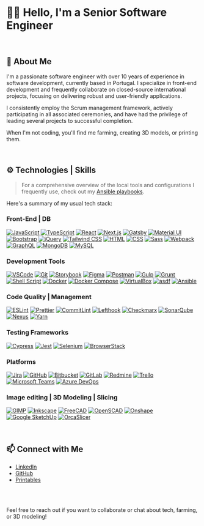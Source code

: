 # 👋🏼 Hello, I'm a Senior Software Engineer

<br>

## 📖 About Me

I'm a passionate software engineer with over 10 years of experience in software development, currently based in Portugal. I specialize in front-end development and frequently collaborate on closed-source international projects, focusing on delivering robust and user-friendly applications.

I consistently employ the Scrum management framework, actively participating in all associated ceremonies, and have had the privilege of leading several projects to successful completion.

When I'm not coding, you'll find me farming, creating 3D models, or printing them.

<br>

## ⚙️ Technologies | Skills

> For a comprehensive overview of the local tools and configurations I frequently use, check out my [Ansible playbooks](https://github.com/ricardomfmsousa/ansible-dev-setup).

Here's a summary of my usual tech stack:

### Front-End | DB

[![JavaScript](https://img.shields.io/badge/JavaScript-FFD43B?style=for-the-badge&logo=javascript&logoColor=black)](https://developer.mozilla.org/en-US/docs/Web/JavaScript)
[![TypeScript](https://img.shields.io/badge/TypeScript-007ACC?style=for-the-badge&logo=typescript&logoColor=white)](https://www.typescriptlang.org/docs/)
[![React](https://img.shields.io/badge/React-61DAFB?style=for-the-badge&logo=react&logoColor=black)](https://reactjs.org/docs/getting-started.html)
[![Next.js](https://img.shields.io/badge/Next.js-000000?style=for-the-badge&logo=next.js&logoColor=white)](https://nextjs.org/docs)
[![Gatsby](https://img.shields.io/badge/Gatsby-663399?style=for-the-badge&logo=gatsby&logoColor=white)](https://www.gatsbyjs.com/docs/)
[![Material UI](https://img.shields.io/badge/Material%20UI-0081CB?style=for-the-badge&logo=mui&logoColor=white)](https://mui.com/getting-started/installation/)
[![Bootstrap](https://img.shields.io/badge/Bootstrap-563D7C?style=for-the-badge&logo=bootstrap&logoColor=white)](https://getbootstrap.com/docs/)
[![jQuery](https://img.shields.io/badge/jQuery-0769AD?style=for-the-badge&logo=jquery&logoColor=white)](https://jquery.com/)
[![Tailwind CSS](https://img.shields.io/badge/Tailwind%20CSS-06B6D4?style=for-the-badge&logo=tailwindcss&logoColor=white)](https://tailwindcss.com/docs)
[![HTML](https://img.shields.io/badge/HTML-E34F26?style=for-the-badge&logo=html5&logoColor=white)](https://developer.mozilla.org/en-US/docs/Web/HTML)
[![CSS](https://img.shields.io/badge/CSS-1572B6?style=for-the-badge&logo=css3&logoColor=white)](https://developer.mozilla.org/en-US/docs/Web/CSS)
[![Sass](https://img.shields.io/badge/Sass-CC6699?style=for-the-badge&logo=sass&logoColor=white)](https://sass-lang.com/documentation)
[![Webpack](https://img.shields.io/badge/Webpack-8DD6F9?style=for-the-badge&logo=webpack&logoColor=black)](https://webpack.js.org/concepts/)
[![GraphQL](https://img.shields.io/badge/GraphQL-E10098?style=for-the-badge&logo=graphql&logoColor=white)](https://graphql.org/learn/)
[![MongoDB](https://img.shields.io/badge/MongoDB-47A248?style=for-the-badge&logo=mongodb&logoColor=white)](https://docs.mongodb.com/)
[![MySQL](https://img.shields.io/badge/MySQL-4479A1?style=for-the-badge&logo=mysql&logoColor=white)](https://dev.mysql.com/doc/)

### Development Tools

[![VSCode](https://img.shields.io/badge/Visual%20Studio%20Code-007ACC?style=for-the-badge&logo=visual-studio-code&logoColor=white)](https://code.visualstudio.com/docs)
[![Git](https://img.shields.io/badge/Git-F05032?style=for-the-badge&logo=git&logoColor=white)](https://git-scm.com/doc)
[![Storybook](https://img.shields.io/badge/Storybook-FF4785?style=for-the-badge&logo=storybook&logoColor=white)](https://storybook.js.org/docs)
[![Figma](https://img.shields.io/badge/Figma-F24E1E?style=for-the-badge&logo=figma&logoColor=white)](https://www.figma.com/resources/learn-design/)
[![Postman](https://img.shields.io/badge/Postman-FF6C37?style=for-the-badge&logo=postman&logoColor=white)](https://learning.postman.com/docs/getting-started/introduction/)
[![Gulp](https://img.shields.io/badge/Gulp-CF4647?style=for-the-badge&logo=gulp&logoColor=white)](https://gulpjs.com/docs/en/getting-started/quick-start)
[![Grunt](https://img.shields.io/badge/Grunt-FBAF00?style=for-the-badge&logo=grunt&logoColor=black)](https://gruntjs.com/getting-started)
[![Shell Script](https://img.shields.io/badge/Shell%20Script-4EAA25?style=for-the-badge&logo=gnu-bash&logoColor=white)](https://www.shellscript.sh/)
[![Docker](https://img.shields.io/badge/Docker-2496ED?style=for-the-badge&logo=docker&logoColor=white)](https://docs.docker.com/get-started/)
[![Docker Compose](https://img.shields.io/badge/Docker%20Compose-03A9F4?style=for-the-badge&logo=docker&logoColor=white)](https://docs.docker.com/compose/)
[![VirtualBox](https://img.shields.io/badge/VirtualBox-183A61?style=for-the-badge&logo=virtualbox&logoColor=white)](https://www.virtualbox.org/manual/)
[![asdf](https://img.shields.io/badge/asdf-b744b8?style=for-the-badge&logo=asdf&logoColor=white)](https://asdf-vm.com/#/README)
[![Ansible](https://img.shields.io/badge/Ansible-003A70?style=for-the-badge&logo=ansible&logoColor=white)](https://www.ansible.com)

### Code Quality | Management

[![ESLint](https://img.shields.io/badge/ESLint-4B32C3?style=for-the-badge&logo=eslint&logoColor=white)](https://eslint.org/docs/user-guide/getting-started)
[![Prettier](https://img.shields.io/badge/Prettier-F7B93A?style=for-the-badge&logo=prettier&logoColor=black)](https://prettier.io/docs/en/index.html)
[![CommitLint](https://img.shields.io/badge/CommitLint-FF3C00?style=for-the-badge&logo=git&logoColor=white)](https://commitlint.js.org/#/guides-quick-start)
[![Lefthook](https://img.shields.io/badge/Lefthook-gray?style=for-the-badge&logo=git&logoColor=white)](https://github.com/Arkweid/lefthook)
[![Checkmarx](https://img.shields.io/badge/Checkmarx-FF1F1F?style=for-the-badge&logo=checkmarx&logoColor=white)](https://checkmarx.com/)
[![SonarQube](https://img.shields.io/badge/SonarQube-4E8A2D?style=for-the-badge&logo=sonarqube&logoColor=white)](https://docs.sonarqube.org/latest/)
[![Nexus](https://img.shields.io/badge/Nexus-FF003E?style=for-the-badge&logo=sonatype&logoColor=white)](https://help.sonatype.com/repomanager3)
[![Yarn](https://img.shields.io/badge/Yarn-2C8EBB?style=for-the-badge&logo=yarn&logoColor=white)](https://classic.yarnpkg.com/en/docs/)

### Testing Frameworks

[![Cypress](https://img.shields.io/badge/Cypress-17202C?style=for-the-badge&logo=cypress&logoColor=white)](https://docs.cypress.io/guides/overview/why-cypress)
[![Jest](https://img.shields.io/badge/Jest-C21325?style=for-the-badge&logo=jest&logoColor=white)](https://jestjs.io/docs/getting-started)
[![Selenium](https://img.shields.io/badge/Selenium-43B02A?style=for-the-badge&logo=selenium&logoColor=white)](https://www.selenium.dev/documentation/en/)
[![BrowserStack](https://img.shields.io/badge/BrowserStack-00A3E0?style=for-the-badge&logo=browserstack&logoColor=white)](https://www.browserstack.com/docs)

### Platforms

[![Jira](https://img.shields.io/badge/Jira-0052CC?style=for-the-badge&logo=jira&logoColor=white)](https://www.atlassian.com/software/jira)
[![GitHub](https://img.shields.io/badge/GitHub-181717?style=for-the-badge&logo=github&logoColor=white)](https://github.com)
[![Bitbucket](https://img.shields.io/badge/Bitbucket-0052CC?style=for-the-badge&logo=bitbucket&logoColor=white)](https://bitbucket.org)
[![GitLab](https://img.shields.io/badge/GitLab-FCA121?style=for-the-badge&logo=gitlab&logoColor=white)](https://gitlab.com)
[![Redmine](https://img.shields.io/badge/Redmine-1E7F24?style=for-the-badge&logo=redmine&logoColor=white)](https://www.redmine.org)
[![Trello](https://img.shields.io/badge/Trello-0079BF?style=for-the-badge&logo=trello&logoColor=white)](https://trello.com)
[![Microsoft Teams](https://img.shields.io/badge/Microsoft%20Teams-6264A7?style=for-the-badge&logo=microsoftteams&logoColor=white)](https://teams.microsoft.com)
[![Azure DevOps](https://img.shields.io/badge/Azure%20DevOps-0078D7?style=for-the-badge&logo=azuredevops&logoColor=white)](https://azure.microsoft.com/en-us/services/devops/)

### Image editing | 3D Modeling | Slicing

[![GIMP](https://img.shields.io/badge/GIMP-5C5543?style=for-the-badge&logo=gimp&logoColor=white)](https://www.gimp.org)
[![Inkscape](https://img.shields.io/badge/Inkscape-0D0D0D?style=for-the-badge&logo=inkscape&logoColor=white)](https://inkscape.org)
[![FreeCAD](https://img.shields.io/badge/FreeCAD-005C9A?style=for-the-badge&logo=freecad&logoColor=white)](https://www.freecad.org)
[![OpenSCAD](https://img.shields.io/badge/OpenSCAD-5B8C8C?style=for-the-badge&logo=openscad&logoColor=white)](https://openscad.org)
[![Onshape](https://img.shields.io/badge/Onshape-2E5BFF?style=for-the-badge&logo=onshape&logoColor=white)](https://www.onshape.com)
[![Google SketchUp](https://img.shields.io/badge/Google%20SketchUp-3B5998?style=for-the-badge&logo=sketchup&logoColor=white)](https://www.sketchup.com)
[![OrcaSlicer](https://img.shields.io/badge/OrcaSlicer-FF5722?style=for-the-badge&logo=3d-printing&logoColor=white)](https://orcabot.com/orcaslicer/)

<br>

## 📫 Connect with Me

- [LinkedIn](https://www.linkedin.com/in/ricardomfmsousa)
- [GitHub](https://github.com/ricardomfmsousa)
- [Printables](https://www.printables.com/@rmfms)

<br>
<br>

Feel free to reach out if you want to collaborate or chat about tech, farming, or 3D modeling!
